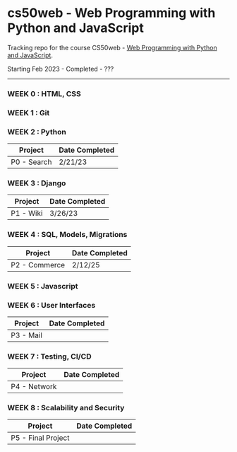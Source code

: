 # cs50web - Web Programming with Python and JavaScript

Tracking repo for the course CS50web - [Web Programming with Python and JavaScript](https://cs50.harvard.edu/web/2020/).

Starting Feb 2023 - Completed - ???

--------------------------------------
### WEEK 0 : HTML, CSS

### WEEK 1 : Git

### WEEK 2 : Python
| Project | Date Completed |
| ----------- | ----------- |
|P0 - Search|2/21/23|

### WEEK 3 : Django
| Project | Date Completed |
| ----------- | ----------- |
|P1 - Wiki|3/26/23|

### WEEK 4 : SQL, Models, Migrations
| Project | Date Completed |
| ----------- | ----------- |
|P2 - Commerce|2/12/25|

### WEEK 5 : Javascript

### WEEK 6 : User Interfaces
| Project | Date Completed |
| ----------- | ----------- |
|P3 - Mail||

### WEEK 7 : Testing, CI/CD
| Project | Date Completed |
| ----------- | ----------- |
|P4 - Network||

### WEEK 8 : Scalability and Security
| Project | Date Completed |
| ----------- | ----------- |
|P5 - Final Project||
